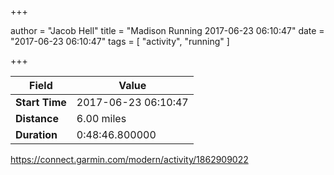 +++

author = "Jacob Hell"
title = "Madison Running 2017-06-23 06:10:47"
date = "2017-06-23 06:10:47"
tags = [
    "activity", "running"
]

+++

<!--more-->

|Field  |Value  |
|--- | --- |
|**Start Time**|2017-06-23 06:10:47|
|**Distance**|6.00 miles|
|**Duration**|0:48:46.800000|

https://connect.garmin.com/modern/activity/1862909022